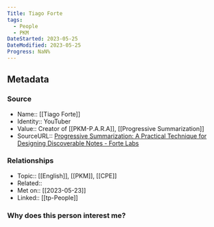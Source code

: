 ```yaml
---
Title: Tiago Forte
tags:
  - People
  - PKM
DateStarted: 2023-05-25
DateModified: 2023-05-25
Progress: NaN%
---
```

## Metadata
### Source
- Name:: [[Tiago Forte]] 
- Identity:: YouTuber
- Value:: Creator of [[PKM-P.A.R.A]], [[Progressive Summarization]]
- SourceURL:: [Progressive Summarization: A Practical Technique for Designing Discoverable Notes - Forte Labs](https://fortelabs.com/blog/progressive-summarization-a-practical-technique-for-designing-discoverable-notes/)
### Relationships
- Topic:: [[English]], [[PKM]], [[CPE]] 
- Related::
- Met on:: [[2023-05-23]]
- Linked:: [[tp-People]] 
### Why does this person interest me?